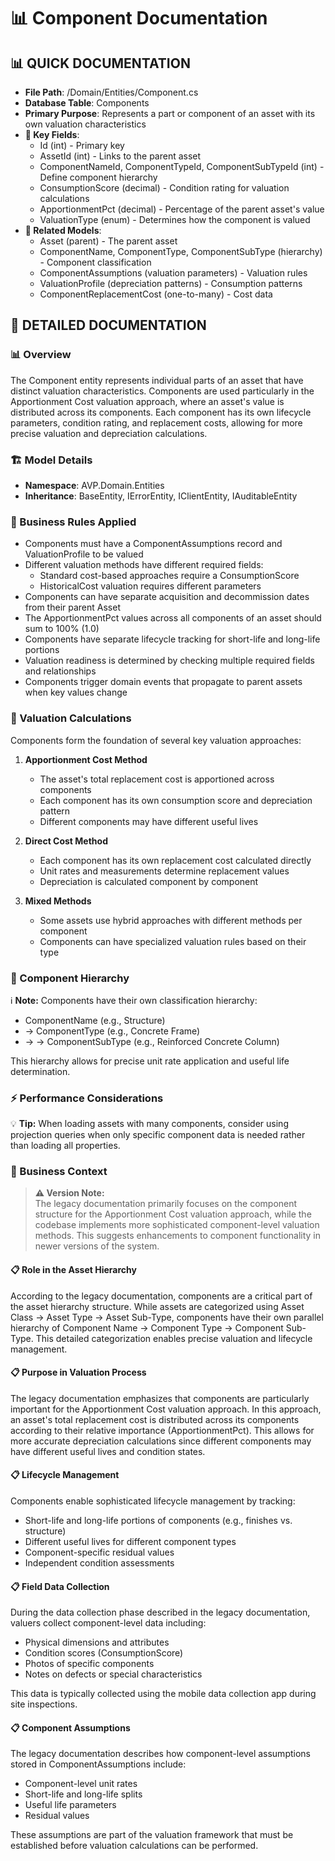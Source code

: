 # 📊 Component Documentation

## 📊 QUICK DOCUMENTATION
- **File Path**: /Domain/Entities/Component.cs
- **Database Table**: Components
- **Primary Purpose**: Represents a part or component of an asset with its own valuation characteristics
- **🔑 Key Fields**: 
  - Id (int) - Primary key
  - AssetId (int) - Links to the parent asset
  - ComponentNameId, ComponentTypeId, ComponentSubTypeId (int) - Define component hierarchy
  - ConsumptionScore (decimal) - Condition rating for valuation calculations
  - ApportionmentPct (decimal) - Percentage of the parent asset's value
  - ValuationType (enum) - Determines how the component is valued
- **🔗 Related Models**: 
  - Asset (parent) - The parent asset
  - ComponentName, ComponentType, ComponentSubType (hierarchy) - Component classification
  - ComponentAssumptions (valuation parameters) - Valuation rules
  - ValuationProfile (depreciation patterns) - Consumption patterns
  - ComponentReplacementCost (one-to-many) - Cost data

## 📝 DETAILED DOCUMENTATION

### 📊 Overview
The Component entity represents individual parts of an asset that have distinct valuation characteristics. Components are used particularly in the Apportionment Cost valuation approach, where an asset's value is distributed across its components. Each component has its own lifecycle parameters, condition rating, and replacement costs, allowing for more precise valuation and depreciation calculations.

### 🏗️ Model Details
- **Namespace**: AVP.Domain.Entities
- **Inheritance**: BaseEntity, IErrorEntity, IClientEntity, IAuditableEntity

### 📝 Business Rules Applied
- Components must have a ComponentAssumptions record and ValuationProfile to be valued
- Different valuation methods have different required fields:
  - Standard cost-based approaches require a ConsumptionScore
  - HistoricalCost valuation requires different parameters
- Components can have separate acquisition and decommission dates from their parent Asset
- The ApportionmentPct values across all components of an asset should sum to 100% (1.0)
- Components have separate lifecycle tracking for short-life and long-life portions
- Valuation readiness is determined by checking multiple required fields and relationships
- Components trigger domain events that propagate to parent assets when key values change

### 🧮 Valuation Calculations
Components form the foundation of several key valuation approaches:

1. **Apportionment Cost Method**
   - The asset's total replacement cost is apportioned across components
   - Each component has its own consumption score and depreciation pattern
   - Different components may have different useful lives

2. **Direct Cost Method**
   - Each component has its own replacement cost calculated directly
   - Unit rates and measurements determine replacement values
   - Depreciation is calculated component by component

3. **Mixed Methods**
   - Some assets use hybrid approaches with different methods per component
   - Components can have specialized valuation rules based on their type

### 🔗 Component Hierarchy
ℹ️ **Note:** Components have their own classification hierarchy:
- ComponentName (e.g., Structure)
- → ComponentType (e.g., Concrete Frame)
- → → ComponentSubType (e.g., Reinforced Concrete Column)

This hierarchy allows for precise unit rate application and useful life determination.

### ⚡ Performance Considerations
💡 **Tip:** When loading assets with many components, consider using projection queries when only specific component data is needed rather than loading all properties.

### 📝 Business Context

> **⚠️ Version Note:**  
> The legacy documentation primarily focuses on the component structure for the Apportionment Cost valuation approach, while the codebase implements more sophisticated component-level valuation methods. This suggests enhancements to component functionality in newer versions of the system.

#### 📋 Role in the Asset Hierarchy
According to the legacy documentation, components are a critical part of the asset hierarchy structure. While assets are categorized using Asset Class → Asset Type → Asset Sub-Type, components have their own parallel hierarchy of Component Name → Component Type → Component Sub-Type. This detailed categorization enables precise valuation and lifecycle management.

#### 📋 Purpose in Valuation Process
The legacy documentation emphasizes that components are particularly important for the Apportionment Cost valuation approach. In this approach, an asset's total replacement cost is distributed across its components according to their relative importance (ApportionmentPct). This allows for more accurate depreciation calculations since different components may have different useful lives and condition states.

#### 📋 Lifecycle Management
Components enable sophisticated lifecycle management by tracking:
- Short-life and long-life portions of components (e.g., finishes vs. structure)
- Different useful lives for different component types
- Component-specific residual values
- Independent condition assessments

#### 📋 Field Data Collection
During the data collection phase described in the legacy documentation, valuers collect component-level data including:
- Physical dimensions and attributes
- Condition scores (ConsumptionScore)
- Photos of specific components
- Notes on defects or special characteristics

This data is typically collected using the mobile data collection app during site inspections.

#### 📋 Component Assumptions
The legacy documentation describes how component-level assumptions stored in ComponentAssumptions include:
- Component-level unit rates
- Short-life and long-life splits
- Useful life parameters
- Residual values

These assumptions are part of the valuation framework that must be established before valuation calculations can be performed.
